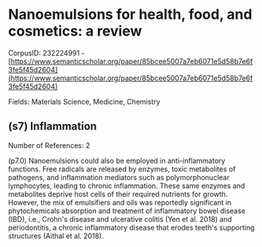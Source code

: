 # Nanoemulsions for health, food, and cosmetics: a review

CorpusID: 232224991 - [https://www.semanticscholar.org/paper/85bcee5007a7eb6071e5d58b7e6f3fe5f45d2604](https://www.semanticscholar.org/paper/85bcee5007a7eb6071e5d58b7e6f3fe5f45d2604)

Fields: Materials Science, Medicine, Chemistry

## (s7) Inflammation
Number of References: 2

(p7.0) Nanoemulsions could also be employed in anti-inflammatory functions. Free radicals are released by enzymes, toxic metabolites of pathogens, and inflammation mediators such as polymorphonuclear lymphocytes, leading to chronic inflammation. These same enzymes and metabolites deprive host cells of their required nutrients for growth. However, the mix of emulsifiers and oils was reportedly significant in phytochemicals absorption and treatment of inflammatory bowel disease (IBD), i.e., Crohn's disease and ulcerative colitis (Yen et al. 2018) and periodontitis, a chronic inflammatory disease that erodes teeth's supporting structures (Aithal et al. 2018).
